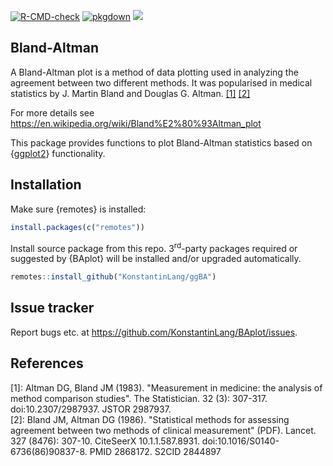 
<!-- badges: start -->
  [![R-CMD-check](https://github.com/KonstantinLang/BAplot/actions/workflows/R-CMD-check.yaml/badge.svg)](https://github.com/KonstantinLang/BAplot/actions/workflows/R-CMD-check.yaml)
  [![pkgdown](https://github.com/KonstantinLang/BAplot/actions/workflows/pkgdown.yaml/badge.svg)](https://github.com/KonstantinLang/BAplot/actions/workflows/pkgdown.yaml)
  [![](https://img.shields.io/github/last-commit/KonstantinLang/BAplot.svg)](https://github.com/KonstantinLang/BAplot/commits/main)
<!-- badges: end -->

## Bland-Altman

A Bland-Altman plot is a method of data plotting used in analyzing the agreement between two different methods. It was popularised in medical statistics by J. Martin Bland and Douglas G. Altman. [[1]](#r1) [[2]](#r2)

For more details see https://en.wikipedia.org/wiki/Bland%E2%80%93Altman_plot

This package provides functions to plot Bland-Altman statistics based on {[ggplot2](https://github.com/tidyverse/ggplot2)} functionality.

## Installation

Make sure {remotes} is installed:

```r
install.packages(c("remotes"))
```

Install source package from this repo. 3<sup>rd</sup>-party packages required or suggested by {BAplot} will be installed and/or upgraded automatically.

```r
remotes::install_github("KonstantinLang/ggBA")
```

## Issue tracker

Report bugs etc. at https://github.com/KonstantinLang/BAplot/issues.

## References

<span id="r1">[1]</span>: Altman DG, Bland JM (1983). "Measurement in medicine: the analysis of method comparison studies". The Statistician. 32 (3): 307-317. doi:10.2307/2987937. JSTOR 2987937.  
<span id="r2">[2]</span>: Bland JM, Altman DG (1986). "Statistical methods for assessing agreement between two methods of clinical measurement" (PDF). Lancet. 327 (8476): 307-10. CiteSeerX 10.1.1.587.8931. doi:10.1016/S0140-6736(86)90837-8. PMID 2868172. S2CID 2844897
